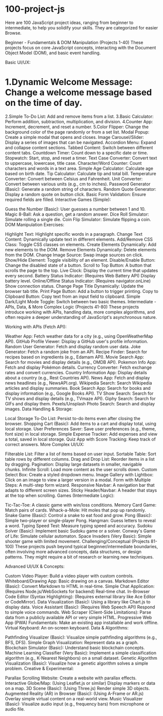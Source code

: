 # 100-project-js
Here are 100 JavaScript project ideas, ranging from beginner to intermediate, to help you solidify your skills. They are categorized for easier Browse.

Beginner - Fundamentals & DOM Manipulation (Projects 1-40)
These projects focus on core JavaScript concepts, interacting with the Document Object Model (DOM), and basic event handling.

Basic UI/UX:

 # 1.Dynamic Welcome Message: Change a welcome message based on the time of day.
2.Simple To-Do List: Add and remove items from a list.
3.Basic Calculator: Perform addition, subtraction, multiplication, and division.
4.Counter App: Increment, decrement, and reset a number.
5.Color Flipper: Change the background color of the page randomly or from a set list.
Modal Popup: Create a simple modal that opens and closes.
Image Carousel/Slider: Display a series of images that can be navigated.
Accordion Menu: Expand and collapse content sections.
Tabbed Content: Switch between different content tabs.
Countdown Timer: Count down to a specific date or time.
Stopwatch: Start, stop, and reset a timer.
Text Case Converter: Convert text to uppercase, lowercase, title case.
Character/Word Counter: Count characters and words in a text area.
Simple Age Calculator: Calculate age based on birth date.
Tip Calculator: Calculate tip and total bill.
Temperature Converter: Convert between Celsius and Fahrenheit.
Unit Converter: Convert between various units (e.g., cm to inches).
Password Generator (Basic): Generate a random string of characters.
Random Quote Generator: Display a random quote on button click.
Basic Form Validation: Ensure required fields are filled.
Interactive Games (Simple):

Guess the Number (Basic): User guesses a number between 1 and 10.
Magic 8-Ball: Ask a question, get a random answer.
Dice Roll Simulator: Simulate rolling a single die.
Coin Flip Simulator: Simulate flipping a coin.
DOM Manipulation Exercises:

Highlight Text: Highlight specific words in a paragraph.
Change Text Content: Dynamically update text in different elements.
Add/Remove CSS Class: Toggle CSS classes on elements.
Create Elements Dynamically: Add new elements to the DOM.
Remove Elements Dynamically: Delete elements from the DOM.
Change Image Source: Swap image sources on click.
Show/Hide Element: Toggle visibility of an element.
Disable/Enable Button: Change the disabled state of a button.
Scroll to Top Button: A button that scrolls the page to the top.
Live Clock: Display the current time that updates every second.
Battery Status Indicator: (Requires Web Battery API) Display battery level.
Online/Offline Status Indicator: (Requires navigator.onLine) Show connection status.
Change Page Title Dynamically: Update the browser tab title.
Print Page Button: Add a button to trigger printing.
Copy to Clipboard Button: Copy text from an input field to clipboard.
Simple Dark/Light Mode Toggle: Switch between two basic themes.
Intermediate - APIs, Data, & More Complex Logic (Projects 41-80)
These projects introduce working with APIs, handling data, more complex algorithms, and often require a deeper understanding of JavaScript's asynchronous nature.

Working with APIs (Fetch API):

Weather App: Fetch weather data for a city (e.g., using OpenWeatherMap API).
GitHub Profile Viewer: Display a GitHub user's profile information.
Random User Generator: Fetch and display random user data.
Joke Generator: Fetch a random joke from an API.
Recipe Finder: Search for recipes based on ingredients (e.g., Edamam API).
Movie Search App: Search for movies and display details (e.g., OMDB API).
Pokemon Info App: Fetch and display Pokémon details.
Currency Converter: Fetch exchange rates and convert currencies.
Country Information App: Display details about a country (e.g., Rest Countries API).
News App: Fetch and display news headlines (e.g., NewsAPI.org).
Wikipedia Search: Search Wikipedia articles and display summaries.
Book Search App: Search for books and display information (e.g., Google Books API).
TV Show Search: Search for TV shows and display details (e.g., TVmaze API).
Giphy Search: Search for GIFs and display them.
Pexels/Unsplash Photo Search: Search and display images.
Data Handling & Storage:

Local Storage To-Do List: Persist to-do items even after closing the browser.
Shopping Cart (Basic): Add items to a cart and display total, using local storage.
User Preferences Saver: Save user preferences (e.g., theme, font size) in local storage.
Simple Expense Tracker: Add expenses and view a total, saved in local storage.
Quiz App with Score Tracking: Keep track of correct answers.
More Complex UI/UX:

Filterable List: Filter a list of items based on user input.
Sortable Table: Sort table rows by different columns.
Drag and Drop List: Reorder items in a list by dragging.
Pagination: Display large datasets in smaller, navigable chunks.
Infinite Scroll: Load more content as the user scrolls down.
Custom Select Box: Create a styled dropdown menu.
Image Gallery with Lightbox: Click on an image to view a larger version in a modal.
Form with Multiple Steps: A multi-step form wizard.
Responsive Navbar: A navigation bar that adapts to different screen sizes.
Sticky Header/Navbar: A header that stays at the top when scrolling.
Games (Intermediate Logic):

Tic-Tac-Toe: A classic game with win/loss conditions.
Memory Card Game: Match pairs of cards.
Whack-a-Mole: Hit moles that pop up randomly.
Snake Game (Basic): Control a snake to eat food and grow.
Pong (Basic): Simple two-player or single-player Pong.
Hangman: Guess letters to reveal a word.
Typing Speed Test: Measure typing speed and accuracy.
Sudoku Solver (Basic): Implement basic Sudoku game or a solver.
Conway's Game of Life: Simulate cellular automaton.
Space Invaders (Very Basic): Simple shooter game with limited movement.
Challenging/Conceptual (Projects 81-100)
These projects push beyond typical beginner/intermediate boundaries, often involving more advanced concepts, data structures, or design patterns. They might require a bit of research or learning new techniques.

Advanced UI/UX & Concepts:

Custom Video Player: Build a video player with custom controls.
Whiteboard/Drawing App: Basic drawing on a canvas.
Markdown Editor (Basic): Convert Markdown to HTML in real-time.
Simple Chat Application: (Requires Node.js/WebSockets for backend) Real-time chat.
In-Browser Code Editor (Syntax Highlighting): (Requires external library like Ace Editor or CodeMirror).
Data Visualization (Basic): Using a library like Chart.js to display data.
Voice Assistant (Basic): (Requires Web Speech API) Respond to simple voice commands.
Web Scraper (Client-Side Limitations): Parse data from a publicly available API or very simple HTML.
Progressive Web App (PWA) Fundamentals: Make an existing app installable and work offline.
Virtual Keyboard: An on-screen keyboard.
Data & Algorithms:

Pathfinding Visualizer (Basic): Visualize simple pathfinding algorithms (e.g., BFS, DFS).
Simple Graph Visualization: Represent data as a graph.
Blockchain Simulator (Basic): Understand basic blockchain concepts.
Machine Learning Classifier (Very Basic): Implement a simple classification algorithm (e.g., K-Nearest Neighbors) on a small dataset.
Genetic Algorithm Visualization (Basic): Visualize how a genetic algorithm solves a simple problem.
Creative & Experimental:

Parallax Scrolling Website: Create a website with parallax effects.
Interactive Globe/Map: (Using Leaflet.js or similar) Display markers or data on a map.
3D Scene (Basic): (Using Three.js) Render simple 3D objects.
Augmented Reality (AR) in Browser (Basic): (Using A-Frame or AR.js) Overlay simple virtual content on a real-world view.
Music Visualizer (Basic): Visualize audio input (e.g., frequency bars) from microphone or audio file.